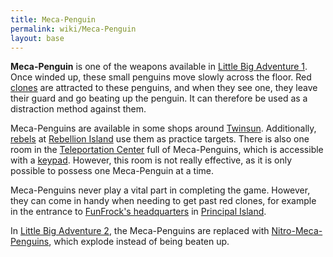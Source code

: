 ```yaml
---
title: Meca-Penguin
permalink: wiki/Meca-Penguin
layout: base
---
```


**Meca-Penguin** is one of the weapons available in [Little Big
Adventure 1](Little_Big_Adventure_1 "wikilink"). Once winded up, these
small penguins move slowly across the floor. Red
[clones](clone "wikilink") are attracted to these penguins, and when
they see one, they leave their guard and go beating up the penguin. It
can therefore be used as a distraction method against them.

Meca-Penguins are available in some shops around
[Twinsun](Twinsun "wikilink"). Additionally, [rebels](rebels "wikilink")
at [Rebellion Island](Rebellion_Island "wikilink") use them as practice
targets. There is also one room in the [Teleportation
Center](Teleportation_Center "wikilink") full of Meca-Penguins, which is
accessible with a [keypad](keypad "wikilink"). However, this room is not
really effective, as it is only possible to possess one Meca-Penguin at
a time.

Meca-Penguins never play a vital part in completing the game. However,
they can come in handy when needing to get past red clones, for example
in the entrance to [FunFrock's
headquarters](FunFrock's_headquarters "wikilink") in [Principal
Island](Principal_Island "wikilink").

In [Little Big Adventure 2](Little_Big_Adventure_2 "wikilink"), the
Meca-Penguins are replaced with
[Nitro-Meca-Penguins](Nitro-Meca-Penguin "wikilink"), which explode
instead of being beaten up.
